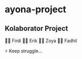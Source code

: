 # ayona-project

## Kolaborator Project

👩‍💻 Firdi
👩‍💻 Erik
👩‍💻 Zoya
👩‍💻 Fadhil

⚡️ Keep struggle...